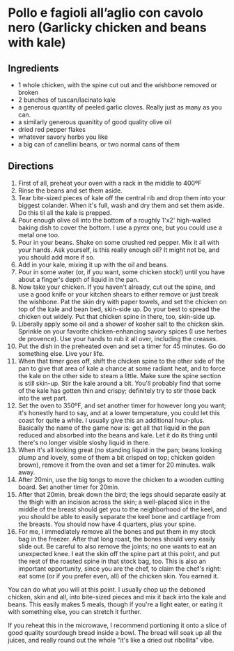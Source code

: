 # Pollo e fagioli all’aglio con cavolo nero (Garlicky chicken and beans with kale)

## Ingredients
- 1 whole chicken, with the spine cut out and the wishbone removed or broken
- 2 bunches of tuscan/lacinato kale
- a generous quantity of peeled garlic cloves. Really just as many as you can.
- a similarly generous quanitity of good quality olive oil
- dried red pepper flakes
- whatever savory herbs you like
- a big can of canellini beans, or two normal cans of them

## Directions
1. First of all, preheat your oven with a rack in the middle to 400ºF
2. Rinse the beans and set them aside.
3. Tear bite-sized pieces of kale off the central rib and drop them into your biggest colander. When it's full, wash and dry them and set them aside. Do this til all the kale is prepped.
4. Pour enough olive oil into the bottom of a roughly 1'x2' high-walled baking dish to cover the bottom. I use a pyrex one, but you could use a metal one too.
5. Pour in your beans. Shake on some crushed red pepper. Mix it all with your hands. Ask yourself, is this really enough oil? It might not be, and you should add more if so.
6. Add in your kale, mixing it up with the oil and beans.
7. Pour in some water (or, if you want, some chicken stock!) until you have about a finger's depth of liquid in the pan.
8. Now take your chicken. If you haven't already, cut out the spine, and use a good knife or your kitchen shears to either remove or just break the wishbone. Pat the skin dry with paper towels, and set the chicken on top of the kale and bean bed, skin-side up. Do your best to spread the chicken out widely. Put that chicken spine in there, too, skin-side up.
9.  Liberally apply some oil and a shower of kosher salt to the chicken skin. Sprinkle on your favorite chicken-enhancing savory spices (I use herbes de provence). Use your hands to rub it all over, including the creases.
10. Put the dish in the preheated oven and set a timer for 45 minutes. Go do something else. Live your life.
11. When that timer goes off, shift the chicken spine to the other side of the pan to give that area of kale a chance at some radiant heat, and to force the kale on the other side to steam a little. Make sure the spine section is still skin-up. Stir the kale around a bit. You'll probably find that some of the kale has gotten thin and crispy; definitely try to stir those back into the wet part.
12. Set the oven to 350ºF, and set another timer for however long you want; it's honestly hard to say, and at a lower temperature, you could let this coast for quite a while. I usually give this an additional hour-plus. Basically the name of the game now is: get all that liquid in the pan reduced and absorbed into the beans and kale. Let it do its thing until there's no longer visible sloshy liquid in there.
13. When it's all looking great (no standing liquid in the pan; beans looking plump and lovely, some of them a bit crisped on top; chicken golden brown), remove it from the oven and set a timer for 20 minutes. walk away.
14. After 20min, use the big tongs to move the chicken to a wooden cutting board. Set another timer for 20min.
15. After that 20min, break down the bird; the legs should separate easily at the thigh with an incision across the skin; a well-placed slice in the middle of the breast should get you to the neighborhood of the keel, and you should be able to easily separate the keel bone and cartilage from the breasts. You should now have 4 quarters, plus your spine.
16. For me, I immediately remove all the bones and put them in my stock bag in the freezer. After that long roast, the bones should very easily slide out. Be careful to also remove the joints; no one wants to eat an unexpected knee. I eat the skin off the spine part at this point, and put the rest of the roasted spine in that stock bag, too. This is also an important opportunity, since you are the chef, to claim the chef's right: eat some (or if you prefer even, all) of the chicken skin. You earned it.

You can do what you will at this point. I usually chop up the deboned chicken, skin and all, into bite-sized pieces and mix it back into the kale and beans.  This easily makes 5 meals, though if you're a light eater, or eating it with something else, you can stretch it further.

If you reheat this in the microwave, I recommend portioning it onto a slice of good quality sourdough bread inside a bowl. The bread will soak up all the juices, and really round out the whole "it's like a dried out ribollita" vibe.
